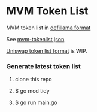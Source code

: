 # MVM Token List

MVM token list in [defillama format](https://defillama-datasets.s3.eu-central-1.amazonaws.com/tokenlist/ethereum.json)

See [mvm-tokenlist.json](mvm-tokenlist.json)

[Uniswap token list format](https://github.com/Uniswap/token-lists) is WIP.


### Generate latest token list

1. clone this repo

2. $ go mod tidy

3. $ go run main.go
